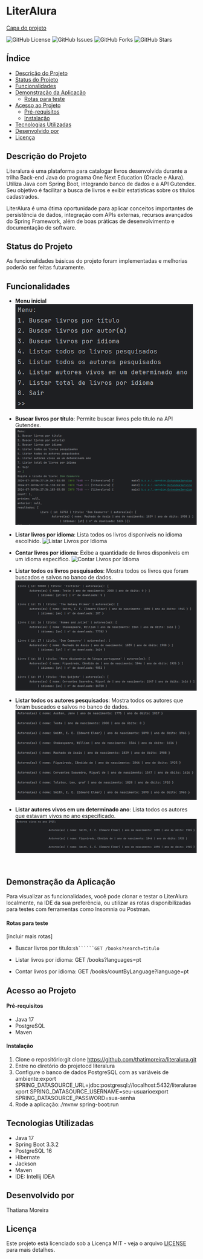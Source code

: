 # LiterAlura

[Capa do projeto](./assets/images/literalura-banner.png)

![GitHub License](https://img.shields.io/github/license/thatimoreira/literalura) 
![GitHub Issues](https://img.shields.io/github/issues/thatimoreira/literalura) 
![GitHub Forks](https://img.shields.io/github/forks/thatimoreira/literalura) 
![GitHub Stars](https://img.shields.io/github/stars/thatimoreira/literalura)

## Índice
  * [Descrição do Projeto](#descrição-do-projeto)
  * [Status do Projeto](#status-do-projeto)
  * [Funcionalidades](#funcionalidades)
  * [Demonstração da Aplicação](#demonstração-da-aplicação)
    * [Rotas para teste](#rotas-para-teste)
  * [Acesso ao Projeto](#acesso-ao-projeto)
    * [Pré-requisitos](#pré-requisitos)
    * [Instalação](#instalação)
  * [Tecnologias Utilizadas](#tecnologias-utilizadas)
  * [Desenvolvido por](#desenvolvido-por)
  * [Licença](#licença)

## Descrição do Projeto

Literalura é uma plataforma para catalogar livros desenvolvida durante a trilha Back-end Java do programa One Next Education (Oracle e Alura). Utiliza Java com Spring Boot, integrando banco de dados e a API Gutendex. Seu objetivo é facilitar a busca de livros e exibir estatísticas sobre os títulos cadastrados.

LiterAlura é uma ótima oportunidade para aplicar conceitos importantes de persistência de dados, integração com APIs externas, recursos avançados do Spring Framework, além de boas práticas de desenvolvimento e documentação de software.<br>

## Status do Projeto

As funcionalidades básicas do projeto foram implementadas e melhorias poderão ser feitas futuramente.

## Funcionalidades

- **Menu inicial**
  ![Menu Inicial](./assets/images/menu-inicial.png)

- **Buscar livros por título**: Permite buscar livros pelo título na API Gutendex.
  ![Buscar Livros por Título](./assets/images/buscar-livros-por-titulo.png)

- **Listar livros por idioma**: Lista todos os livros disponíveis no idioma escolhido.
  ![Listar Livros por Idioma](./assets/images/listar-livros-por-idioma.png)

- **Contar livros por idioma**: Exibe a quantidade de livros disponíveis em um idioma específico.
  ![Contar Livros por Idioma](./assets/images/contar-livros-por-idioma.png)

- **Listar todos os livros pesquisados**: Mostra todos os livros que foram buscados e salvos no banco de dados.
  ![Listar Todos os Livros Pesquisados](./assets/images/listar-todos-os-livros-pesquisados.png)

- **Listar todos os autores pesquisados**: Mostra todos os autores que foram buscados e salvos no banco de dados.
  ![Listar Todos os Autores Pesquisados](./assets/images/listar-todos-os-autores-pesquisados.png)

- **Listar autores vivos em um determinado ano**: Lista todos os autores que estavam vivos no ano especificado.
  ![Listar Autores Vivos em um Determinado Ano](./assets/images/listar-autores-vivos-em-um-determinado-ano.png)
  
  <br>
  

## Demonstração da Aplicação

Para visualizar as funcionalidades, você pode clonar e testar o LiterAlura localmente, na IDE da sua preferência, ou utilizar as rotas disponibilizadas para testes com ferramentas como Insomnia ou Postman.

#### Rotas para teste

[incluir mais rotas]

* Buscar livros por título:```sh``````GET /books?search=titulo```

* Listar livros por idioma: GET /books?languages=pt
  
* Contar livros por idioma: GET /books/countByLanguage?language=pt
  

## Acesso ao Projeto

#### Pré-requisitos

* Java 17
* PostgreSQL
* Maven

#### Instalação

1. Clone o repositório:git clone https://github.com/thatimoreira/literalura.git
2. Entre no diretório do projetocd literalura
3. Configure o banco de dados PostgreSQL com as variáveis de ambiente:export SPRING_DATASOURCE_URL=jdbc:postgresql://localhost:5432/literaluraexport SPRING_DATASOURCE_USERNAME=seu-usuarioexport SPRING_DATASOURCE_PASSWORD=sua-senha
4. Rode a aplicação:./mvnw spring-boot:run

## Tecnologias Utilizadas

* Java 17
* Spring Boot 3.3.2
* PostgreSQL 16
* Hibernate
* Jackson
* Maven
* IDE: Intellij IDEA

## Desenvolvido por

Thatiana Moreira

## Licença

Este projeto está licenciado sob a Licença MIT - veja o arquivo [LICENSE](./LICENSE) para mais detalhes.
